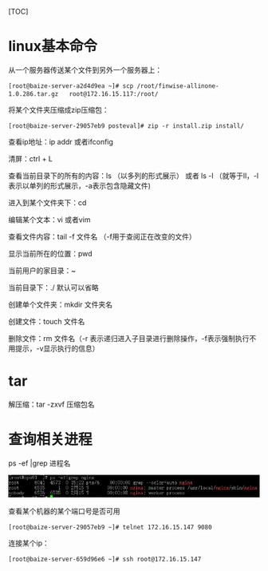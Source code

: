 [TOC]
# linux基本命令

从一个服务器传送某个文件到另外一个服务器上：

```
[root@baize-server-a2d4d9ea ~]# scp /root/finwise-allinone-1.0.286.tar.gz   root@172.16.15.117:/root/
```

将某个文件夹压缩成zip压缩包：

```
[root@baize-server-29057eb9 posteval]# zip -r install.zip install/
```

查看ip地址：ip addr 或者ifconfig

清屏：ctrl + L

查看当前目录下的所有的内容：ls （以多列的形式展示） 或者 ls -l （就等于ll，-l 表示以单列的形式展示，-a表示包含隐藏文件) 

进入到某个文件夹下：cd

编辑某个文本：vi 或者vim

查看文件内容：tail -f 文件名 （-f用于查阅正在改变的文件）

显示当前所在的位置：pwd

当前用户的家目录：~

当前目录下：./   默认可以省略

创建单个文件夹：mkdir  文件夹名

创建文件：touch  文件名

删除文件：rm 文件名（-r 表示递归进入子目录进行删除操作，-f表示强制执行不用提示，-v显示执行的信息）

# tar

解压缩：tar -zxvf 压缩包名

# 查询相关进程

ps -ef |grep 进程名

![在这里插入图片描述](./linux.assets/2020122916271564.png)





查看某个机器的某个端口号是否可用

```
[root@baize-server-29057eb9 ~]# telnet 172.16.15.147 9080
```

连接某个ip：

```
[root@baize-server-659d96e6 ~]# ssh root@172.16.15.147
```

